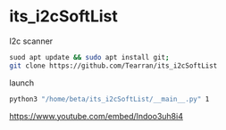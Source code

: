 # its_i2cSoftList
I2c scanner

```bash
suod apt update && sudo apt install git;
git clone https://github.com/Tearran/its_i2cSoftList
```
launch
```bash
python3 "/home/beta/its_i2cSoftList/__main__.py" 1
```
https://www.youtube.com/embed/Indoo3uh8i4

